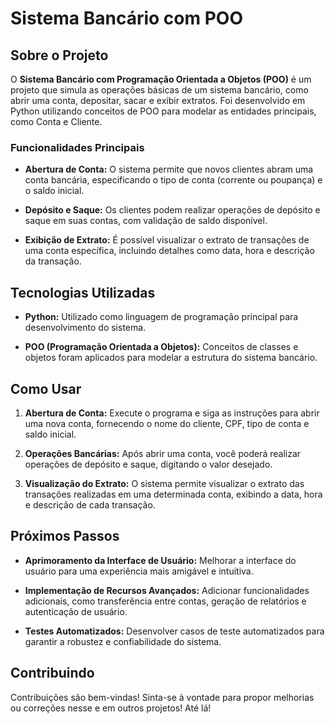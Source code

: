 # Sistema Bancário com POO

## Sobre o Projeto

O **Sistema Bancário com Programação Orientada a Objetos (POO)** é um projeto que simula as operações básicas de um sistema bancário, como abrir uma conta, depositar, sacar e exibir extratos. Foi desenvolvido em Python utilizando conceitos de POO para modelar as entidades principais, como Conta e Cliente.

### Funcionalidades Principais

- **Abertura de Conta:** O sistema permite que novos clientes abram uma conta bancária, especificando o tipo de conta (corrente ou poupança) e o saldo inicial.

- **Depósito e Saque:** Os clientes podem realizar operações de depósito e saque em suas contas, com validação de saldo disponível.

- **Exibição de Extrato:** É possível visualizar o extrato de transações de uma conta específica, incluindo detalhes como data, hora e descrição da transação.

## Tecnologias Utilizadas

- **Python:** Utilizado como linguagem de programação principal para desenvolvimento do sistema.
  
- **POO (Programação Orientada a Objetos):** Conceitos de classes e objetos foram aplicados para modelar a estrutura do sistema bancário.

## Como Usar

1. **Abertura de Conta:** Execute o programa e siga as instruções para abrir uma nova conta, fornecendo o nome do cliente, CPF, tipo de conta e saldo inicial.

2. **Operações Bancárias:** Após abrir uma conta, você poderá realizar operações de depósito e saque, digitando o valor desejado.

3. **Visualização do Extrato:** O sistema permite visualizar o extrato das transações realizadas em uma determinada conta, exibindo a data, hora e descrição de cada transação.

## Próximos Passos

- **Aprimoramento da Interface de Usuário:** Melhorar a interface do usuário para uma experiência mais amigável e intuitiva.

- **Implementação de Recursos Avançados:** Adicionar funcionalidades adicionais, como transferência entre contas, geração de relatórios e autenticação de usuário.

- **Testes Automatizados:** Desenvolver casos de teste automatizados para garantir a robustez e confiabilidade do sistema.

## Contribuindo

Contribuições são bem-vindas! Sinta-se à vontade para propor melhorias ou correções nesse e em outros projetos! Até lá!

